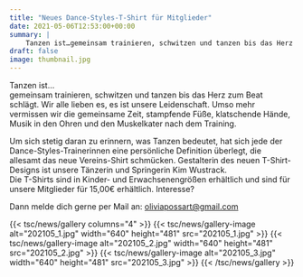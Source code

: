```yaml
---
title: "Neues Dance-Styles-T-Shirt für Mitglieder"
date: 2021-05-06T12:53:00+00:00
summary: |
    Tanzen ist…gemeinsam trainieren, schwitzen und tanzen bis das Herz zum Beat schlägt. Wir alle lieben es, es ist unsere Leidenschaft. Umso mehr vermissen wir die gemeinsame Zeit, stampfende Füße, klatschende Hände, Musik in den Ohren und den Muskelkater nach dem Training.
draft: false
image: thumbnail.jpg
---
```


Tanzen ist…  
gemeinsam trainieren, schwitzen und tanzen bis das Herz zum Beat schlägt. Wir alle lieben es, es ist unsere Leidenschaft. Umso mehr vermissen wir die gemeinsame Zeit, stampfende Füße, klatschende Hände, Musik in den Ohren und den Muskelkater nach dem Training.

Um sich stetig daran zu erinnern, was Tanzen bedeutet, hat sich jede der Dance-Styles-Trainerinnen eine persönliche Definition überlegt, die allesamt das neue Vereins-Shirt schmücken. Gestalterin des neuen T-Shirt-Designs ist unsere Tänzerin und Springerin Kim Wustrack.  
Die T-Shirts sind in Kinder- und Erwachsenengrößen erhältlich und sind für unsere Mitglieder für 15,00€ erhältlich. Interesse?

Dann melde dich gerne per Mail an: oliviapossart@gmail.com

{{< tsc/news/gallery columns="4" >}}
  {{< tsc/news/gallery-image alt="202105_1.jpg" width="640" height="481" src="202105_1.jpg" >}}
  {{< tsc/news/gallery-image alt="202105_2.jpg" width="640" height="481" src="202105_2.jpg" >}}
  {{< tsc/news/gallery-image alt="202105_3.jpg" width="640" height="481" src="202105_3.jpg" >}}
{{< /tsc/news/gallery >}}


